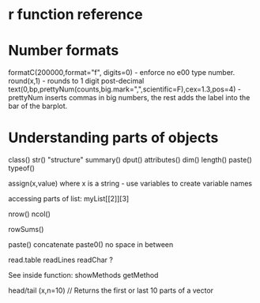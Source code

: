 r function reference
====
# Number formats
formatC(200000,format="f", digits=0) - enforce no e00 type number.
round(x,1) - rounds to 1 digit post-decimal
text(0,bp,prettyNum(counts,big.mark=",",scientific=F),cex=1.3,pos=4) - prettyNum inserts commas in big numbers, the rest adds the label into the bar of the barplot.

# Understanding parts of objects
class()
str() "structure"
summary() 
dput()
attributes()
dim()
length()
paste()
typeof()

assign(x,value) where x is a string - use variables to create variable names

accessing parts of list: myList[[2]][3]

nrow() ncol()

rowSums()

paste() concatenate
paste0() no space in between

read.table
readLines
readChar ?

See inside function:
showMethods
getMethod 


head/tail (x,n=10) // Returns the first or last 10 parts of a vector
